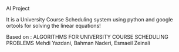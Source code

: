 AI Project

It is a University Course Scheduling system using python and google ortools for solving the linear equations!

Based on : ALGORITHMS FOR UNIVERSITY COURSE SCHEDULING PROBLEMS  </b>
Mehdi Yazdani, Bahman Naderi, Esmaeil Zeinali